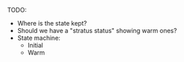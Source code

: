 TODO:
* Where is the state kept?
* Should we have a "stratus status" showing warm ones?
* State machine:
    * Initial
    * Warm

